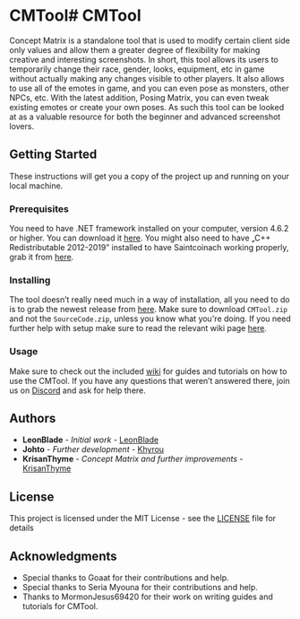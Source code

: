 # CMTool# CMTool

Concept Matrix is a standalone tool that is used to modify certain client side only values and allow them a greater degree of flexibility for making creative and interesting screenshots. In short, this tool allows its users to temporarily change their race, gender, looks, equipment, etc in game without actually making any changes visible to other players. It also allows to use all of the emotes in game, and you can even pose as monsters, other NPCs, etc. With the latest addition, Posing Matrix, you can even tweak existing emotes or create your own poses. As such this tool can be looked at as a valuable resource for both the beginner and advanced screenshot lovers.

## Getting Started

These instructions will get you a copy of the project up and running on your local machine.

### Prerequisites

You need to have .NET framework installed on your computer, version 4.6.2 or higher. You can download it [here](https://dotnet.microsoft.com/download/dotnet-framework). You might also need to have „C++ Redistributable 2012-2019” installed to have Saintcoinach working properly, grab it from [here](https://support.microsoft.com/en-us/help/2977003/the-latest-supported-visual-c-downloads).

### Installing

The tool doesn’t really need much in a way of installation, all you need to do is to grab the newest release from [here](https://github.com/imchillin/CMTool/releases/latest). Make sure to download `CMTool.zip` and not the `SourceCode.zip`, unless you know what you're doing. If you need further help with setup make sure to read the relevant wiki page [here](https://github.com/imchillin/CMTool/wiki/Set-Up-And-Troubleshooting).

### Usage

Make sure to check out the included [wiki](https://github.com/imchillin/CMTool/wiki/) for guides and tutorials on how to use the CMTool. If you have any questions that weren’t answered there, join us on [Discord](https://discord.gg/hq3DnBa) and ask for help there.

## Authors

* **LeonBlade** - *Initial work* - [LeonBlade](https://github.com/LeonBlade)
* **Johto** - *Further development* - [Khyrou](https://github.com/Khyrou)
* **KrisanThyme** - *Concept Matrix and further improvements* - [KrisanThyme](https://github.com/KrisanThyme)

## License

This project is licensed under the MIT License - see the [LICENSE](LICENSE) file for details

## Acknowledgments

* Special thanks to Goaat for their contributions and help.
* Special thanks to Seria Myouna for their contributions and help.
* Thanks to MormonJesus69420 for their work on writing guides and tutorials for CMTool.

